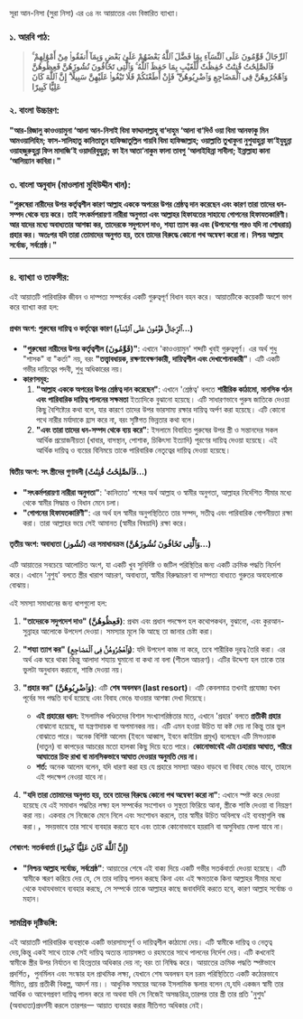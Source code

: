 সূরা আন-নিসা (সুরা নিসা) এর ৩৪ নং আয়াতের এবং বিস্তারিত ব্যাখ্যা।

### ১. আরবি পাঠ:

> **ٱلرِّجَالُ قَوَّٰمُونَ عَلَى ٱلنِّسَآءِ بِمَا فَضَّلَ ٱللَّهُ بَعْضَهُمْ عَلَىٰ بَعْضٍ وَبِمَآ أَنفَقُوا۟ مِنْ أَمْوَٰلِهِمْ ۚ فَٱلصَّٰلِحَٰتُ قَٰنِتَٰتٌ حَٰفِظَٰتٌ لِّلْغَيْبِ بِمَا حَفِظَ ٱللَّهُ ۚ وَٱلَّٰتِى تَخَافُونَ نُشُوزَهُنَّ فَعِظُوهُنَّ وَٱهْجُرُوهُنَّ فِى ٱلْمَضَاجِعِ وَٱضْرِبُوهُنَّ ۖ فَإِنْ أَطَعْنَكُمْ فَلَا تَبْغُوا۟ عَلَيْهِنَّ سَبِيلًا ۗ إِنَّ ٱللَّهَ كَانَ عَلِيًّا كَبِيرًا**

### ২. বাংলা উচ্চারণ:

**"আর-রিজালু কাওওয়ামুনা ‘আলা আন-নিসাই বিমা ফাদ্দালাল্লাহু বা‘দাহুম ‘আলা বা‘দিওঁ ওয়া বিমা আনফাকু মিন আমওয়ালিহিম; ফাস-সালিহাতু কানিতাতুন হাফিজাতুল্লিল গায়বি বিমা হাফিজাল্লাহ; ওয়াল্লাতি তুখাফুনা নুশুযাহুন্না ফা‘ইযুহুন্না ওয়াহজুরুহুন্না ফিল মাদাজি‘ই ওয়াদরিবুহুন্না; ফা ইন আতা‘নাকুম ফালা তাবগু ‘আলাইহিন্না সাবীলা; ইন্নাল্লাহা কানা ‘আলিয়্যান কাবিরা।"**

### ৩. বাংলা অনুবাদ (মাওলানা মুহিউদ্দীন খান):

**"পুরুষেরা নারীদের উপর কর্তৃত্বশীল কারণ আল্লাহ এককে অপরের উপর শ্রেষ্ঠত্ব দান করেছেন এবং কারণ তারা তাদের ধন-সম্পদ থেকে ব্যয় করে। তাই সৎকর্মপরায়ণা নারীরা অনুগতা এবং আল্লাহর হিফাযতের সাহায্যে গোপনের হিফাযতকারিণী। আর যাদের মধ্যে অবাধ্যতার আশঙ্কা কর, তাদেরকে সদুপদেশ দাও, শয্যা ত্যাগ কর এবং (উপদেশের পরও যদি না শোধরায়) প্রহার কর। অতঃপর যদি তারা তোমাদের অনুগত হয়, তবে তাদের বিরুদ্ধে কোনো পথ অন্বেষণ করো না। নিশ্চয় আল্লাহ সর্বোচ্চ, সর্বশ্রেষ্ঠ।"**

---

### ৪. ব্যাখ্যা ও তাফসীর:

এই আয়াতটি পারিবারিক জীবন ও দাম্পত্য সম্পর্কের একটি গুরুত্বপূর্ণ বিধান বহন করে। আয়াতটিকে কয়েকটি অংশে ভাগ করে ব্যাখ্যা করা হল:

#### **প্রথম অংশ: পুরুষের দায়িত্ব ও কর্তৃত্বের কারণ (ٱلرِّجَالُ قَوَّٰمُونَ عَلَى ٱلنِّسَآءِ...)**
*   **"পুরুষেরা নারীদের উপর কর্তৃত্বশীল (قَوَّٰمُونَ)"**: এখানে 'কাওওয়ামুন' শব্দটি খুবই গুরুত্বপূর্ণ। এর অর্থ শুধু "শাসক" বা "কর্তা" নয়, বরং **"তত্ত্বাবধায়ক, রক্ষণাবেক্ষণকারী, দায়িত্বশীল এবং দেখাশোনাকারী"**। এটি একটি গভীর দায়িত্বের পদবী, শুধু অধিকারের নয়।
*   **কারণসমূহ:**
    1.  **"আল্লাহ এককে অপরের উপর শ্রেষ্ঠত্ব দান করেছেন"**: এখানে 'শ্রেষ্ঠত্ব' বলতে **শারীরিক কাঠামো, মানসিক গঠন এবং পারিবারিক দায়িত্ব পালনের সক্ষমতা** ইত্যাদিকে বুঝানো হয়েছে। এটি সাধারণভাবে পুরুষ জাতিকে দেওয়া কিছু বৈশিষ্ট্যের কথা বলে, যার কারণে তাদের উপর ভারসাম্য রক্ষার দায়িত্ব অর্পণ করা হয়েছে। এটি কোনো পথে নারীর মর্যাদাকে হ্রাস করে না, বরং সৃষ্টিগত ভিন্নতার কথা বলে।
    2.  **"এবং তারা তাদের ধন-সম্পদ থেকে ব্যয় করে"**: ইসলামে বিবাহিত পুরুষের উপর স্ত্রী ও সন্তানদের সকল আর্থিক প্রয়োজনীয়তা (খাবার, বাসস্থান, পোশাক, চিকিৎসা ইত্যাদি) পূরণের দায়িত্ব দেওয়া হয়েছে। এই আর্থিক দায়িত্ব ও ব্যয়ের বিনিময়ে তাকে পারিবারিক নেতৃত্বের দায়িত্ব দেওয়া হয়েছে।

#### **দ্বিতীয় অংশ: সৎ স্ত্রীদের গুণাবলী (فَٱلصَّٰلِحَٰتُ قَٰنِتَٰتٌ...)**
*   **"সৎকর্মপরায়ণা নারীরা অনুগতা"**: 'কানিতাত' শব্দের অর্থ আল্লাহ ও স্বামীর অনুগতা, আল্লাহর নির্দেশিত সীমার মধ্যে থেকে স্বামীর সিদ্ধান্ত ও বিধান মেনে চলা।
*   **"গোপনের হিফাযতকারিণী"**: এর অর্থ হল স্বামীর অনুপস্থিতিতে তার সম্পদ, সতীত্ব এবং পারিবারিক গোপনীয়তা রক্ষা করা। তারা আল্লাহর ভয়ে সেই আমানত (স্বামীর বিষয়াদি) রক্ষা করে।

#### **তৃতীয় অংশ: অবাধ্যতা (نُشُوز) এর সমাধানক্রম (وَٱلَّٰتِى تَخَافُونَ نُشُوزَهُنَّ...)**
এটি আয়াতের সবচেয়ে আলোচিত অংশ, যা একটি খুব সুনির্দিষ্ট ও জটিল পরিস্থিতির জন্য একটি ক্রমিক পদ্ধতি নির্দেশ করে। এখানে 'নুশুয' বলতে স্ত্রীর খারাপ আচরণ, অবাধ্যতা, স্বামীর বিরুদ্ধাচরণ বা দাম্পত্য বাধ্যতে গুরুতর অবহেলাকে বোঝায়।

এই সমস্যা সমাধানের জন্য ধাপগুলো হল:
1.  **"তাদেরকে সদুপদেশ দাও" (فَعِظُوهُنَّ)**: প্রথম এবং প্রধান পদক্ষেপ হল কথোপকথন, বুঝানো, এবং কুরআন-সুন্নাহর আলোকে উপদেশ দেওয়া। সমস্যার মূলে কি আছে তা জানার চেষ্টা করা।
2.  **"শয্যা ত্যাগ কর" (وَٱهْجُرُوهُنَّ فِى ٱلْمَضَاجِعِ)**: যদি উপদেশ কাজ না করে, তবে শারীরিক দূরত্ব তৈরি করা। এর অর্থ এক ঘরে থাকা কিন্তু আলাদা শয্যায় ঘুমানো বা কথা না বলা (শীতল আচরণ)। এটির উদ্দেশ্য হল তাকে তার ভুলটা অনুধাবন করানো, শাস্তি দেওয়া নয়।
3.  **"প্রহার কর" (وَٱضْرِبُوهُنَّ)**: এটি **শেষ অবলম্বন (last resort)**। এটি কেবলমাত্র তখনই প্রযোজ্য যখন পূর্বের সব পদ্ধতি ব্যর্থ হয়েছে এবং বিবাহ ভেঙে যাওয়ার আশঙ্কা দেখা দিয়েছে।
    *   **এই প্রহারের ধরন:** ইসলামিক পণ্ডিতদের বিশাল সংখ্যাগরিষ্ঠতার মতে, এখানে 'প্রহার' বলতে **প্রতীকী প্রহার** বোঝানো হয়েছে, যা যন্ত্রণাদায়ক বা অপমানকর নয়। এটি এমন হওয়া উচিত যা কষ্ট দেয় না কিন্তু তার ভুল বোঝাতে পারে। অনেক বিশিষ্ট আলেম (ইবনে আব্বাস, ইবনে কাইয়িম প্রমুখ) বলেছেন এটি মিসওয়াক (দাতুন) বা কাপড়ের আচরের মতো হালকা কিছু দিয়ে হতে পারে। **কোনোভাবেই এটা চেহারায় আঘাত, শরীরে আঘাতের চিহ্ন রাখা বা মানসিকভাবে আঘাত দেওয়ার অনুমতি দেয় না।**
    *   **শর্ত:** অনেক আলেম বলেন, যদি ধারণা করা হয় যে প্রহারে সমস্যা আরও বাড়বে বা বিবাহ ভেঙে যাবে, তাহলে এই পদক্ষেপ নেওয়া যাবে না।

4.  **"যদি তারা তোমাদের অনুগত হয়, তবে তাদের বিরুদ্ধে কোনো পথ অন্বেষণ করো না"**: এখানে স্পষ্ট করে দেওয়া হয়েছে যে এই সমাধান পদ্ধতির লক্ষ্য হল সম্পর্কের সংশোধন ও সুস্থতা ফিরিয়ে আনা, স্ত্রীকে শাস্তি দেওয়া বা নিয়ন্ত্রণ করা নয়। একবার সে নিজেকে মেনে নিলে এবং সংশোধন করলে, তার স্বামীর উচিত অবিলম্বে এই ব্যবস্থাগুলি বন্ধ করা।，সদয়ভাবে তার সাথে ব্যবহার করতে হবে এবং তাকে কোনোভাবে হয়রানি বা অসুবিধায় ফেলা যাবে না।

#### **শেষাংশ: সতর্কবার্তা (إِنَّ ٱللَّهَ كَانَ عَلِيًّا كَبِيرًا)**
*   **"নিশ্চয় আল্লাহ সর্বোচ্চ, সর্বশ্রেষ্ঠ"**: আয়াতের শেষে এই বাক্য দিয়ে একটি গভীর সতর্কবার্তা দেওয়া হয়েছে। এটি স্বামীকে স্মরণ করিয়ে দেয় যে, সে তার দায়িত্ব পালন করছে কিনা এবং এই ক্ষমতাকে কিনা আল্লাহর সীমার মধ্যে থেকে যথাযথভাবে ব্যবহার করছে, সে সম্পর্কে তাকে আল্লাহর কাছে জবাবদিহি করতে হবে, কারণ আল্লাহ সর্বোচ্চ ও মহান।

### **সামগ্রিক দৃষ্টিভঙ্গি:**
এই আয়াতটি পারিবারিক ব্যবস্থাকে একটি ভারসাম্যপূর্ণ ও দায়িত্বশীল কাঠামো দেয়। এটি স্বামীকে দায়িত্ব ও নেতৃত্ব দেয়,কিন্তু একই সাথে তাকে সেই দায়িত্ব অত্যন্ত ন্যায়সঙ্গত ও রহমতের সাথে পালনের নির্দেশ দেয়। এটি কখনোই স্বামীকে স্ত্রীর উপর নির্যাতন বা হিংস্রতার অধিকার দেয় না; বরং তা নিষিদ্ধ করে। আয়াতের ক্রমিক পদ্ধতি স্পষ্টভাবে প্রদর্শিত，পুনর্মিলন এবং সংস্কার হল প্রাথমিক লক্ষ্য, যেখানে শেষ অবলম্বন হল চরম পরিস্থিতিতে একটি কঠোরভাবে সীমিত, প্রায় প্রতীকী বিকল্প, আদর্শ নয়।। আধুনিক সময়ের অনেক ইসলামিক স্কলার বলেন যে,যদি একজন স্বামী তার আর্থিক ও আবেগপ্রবণ দায়িত্ব পালন করে না অথবা যদি সে নিজেই অসচ্চরিত্র,তারপর তার স্ত্রী তার প্রতি 'নুশুয' (অবাধ্যতা)প্রদর্শনী করলে তারপর一 আয়াত ব্যবহার করার নীতিগত অধিকার নেই।
